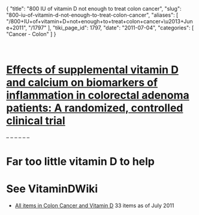 {
  "title": "800 IU of vitamin D not enough to treat colon cancer",
  "slug": "800-iu-of-vitamin-d-not-enough-to-treat-colon-cancer",
  "aliases": [
    "/800+IU+of+vitamin+D+not+enough+to+treat+colon+cancer+\u2013+June+2011",
    "/1797"
  ],
  "tiki_page_id": 1797,
  "date": "2011-07-04",
  "categories": [
    "Cancer - Colon"
  ]
}

&nbsp;

# [Effects of supplemental vitamin D and calcium on biomarkers of inflammation in colorectal adenoma patients: A randomized, controlled clinical trial](http://cancerpreventionresearch.aacrjournals.org/content/early/2011/06/28/1940-6207.CAPR-11-0105.abstract)

– – – – – – 

# Far too little vitamin D to help

# See VitaminDWiki

* [All items in Colon Cancer and Vitamin D](https://www.VitaminDWiki.com/tiki-browse_categories.php?parentId=41&deep=off&type=) 33 items as of July 2011

